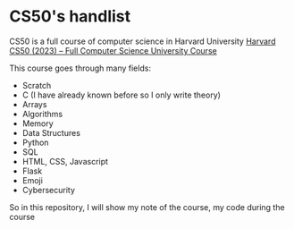 # CS50's handlist

CS50 is a full course of computer science in Harvard University [Harvard CS50 (2023) – Full Computer Science University Course](https://www.youtube.com/watch?v=LfaMVlDaQ24)

This course goes through many fields:
  - Scratch
  - C (I have already known before so I only write theory)
  - Arrays
  - Algorithms
  - Memory
  - Data Structures
  - Python
  - SQL
  - HTML, CSS, Javascript
  - Flask
  - Emoji
  - Cybersecurity

So in this repository, I will show my note of the course, my code during the course
